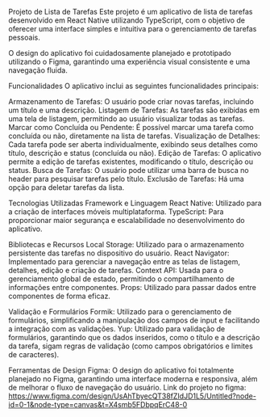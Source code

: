 Projeto de Lista de Tarefas
Este projeto é um aplicativo de lista de tarefas desenvolvido em React Native utilizando TypeScript, com o objetivo de oferecer uma interface simples e intuitiva para o gerenciamento de tarefas pessoais.

O design do aplicativo foi cuidadosamente planejado e prototipado utilizando o Figma, garantindo uma experiência visual consistente e uma navegação fluida.

Funcionalidades
O aplicativo inclui as seguintes funcionalidades principais:

Armazenamento de Tarefas: O usuário pode criar novas tarefas, incluindo um título e uma descrição.
Listagem de Tarefas: As tarefas são exibidas em uma tela de listagem, permitindo ao usuário visualizar todas as tarefas.
Marcar como Concluída ou Pendente: É possível marcar uma tarefa como concluída ou não, diretamente na lista de tarefas.
Visualização de Detalhes: Cada tarefa pode ser aberta individualmente, exibindo seus detalhes como título, descrição e status (concluída ou não).
Edição de Tarefas: O aplicativo permite a edição de tarefas existentes, modificando o título, descrição ou status.
Busca de Tarefas: O usuário pode utilizar uma barra de busca no header para pesquisar tarefas pelo título.
Exclusão de Tarefas: Há uma opção para deletar tarefas da lista.

Tecnologias Utilizadas
Framework e Linguagem
React Native: Utilizado para a criação de interfaces móveis multiplataforma.
TypeScript: Para proporcionar maior segurança e escalabilidade no desenvolvimento do aplicativo.

Bibliotecas e Recursos
Local Storage: Utilizado para o armazenamento persistente das tarefas no dispositivo do usuário.
React Navigator: Implementado para gerenciar a navegação entre as telas de listagem, detalhes, edição e criação de tarefas.
Context API: Usada para o gerenciamento global de estado, permitindo o compartilhamento de informações entre componentes.
Props: Utilizado para passar dados entre componentes de forma eficaz.

Validação e Formulários
Formik: Utilizado para o gerenciamento de formulários, simplificando a manipulação dos campos de input e facilitando a integração com as validações.
Yup: Utilizado para validação de formulários, garantindo que os dados inseridos, como o título e a descrição da tarefa, sigam regras de validação (como campos obrigatórios e limites de caracteres).

Ferramentas de Design
Figma: O design do aplicativo foi totalmente planejado no Figma, garantindo uma interface moderna e responsiva, além de melhorar o fluxo de navegação do usuário.
Link do projeto no figma: https://www.figma.com/design/UsAhTbyecQT38fZIdJD1L5/Untitled?node-id=0-1&node-type=canvas&t=X4smb5FDbpqErC48-0
